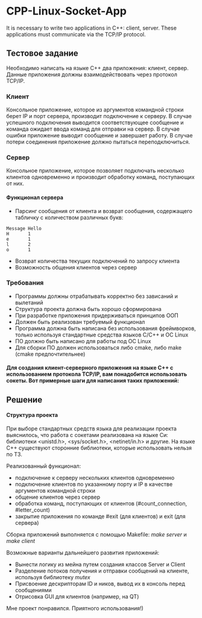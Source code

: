 # CPP-Linux-Socket-App
It is necessary to write two applications in C++: client, server. These applications must communicate via the TCP/IP protocol.

## Тестовое задание
Необходимо написать на языке С++ два приложения: клиент, сервер.
Данные приложения должны взаимодействовать через протокол TCP/IP.
### Клиент
Консольное приложение, которое из аргументов командной строки берет
IP и порт сервера, производит подключение к серверу. В случае успешного
подключения выводится соответствующее сообщение и команда ожидает
ввода команд для отправки на сервер. В случае ошибки приложение
выводит сообщение и завершает работу. В случае потери соединения
приложение должно пытаться переподключиться.
### Сервер
Консольное приложение, которое позволяет подключать несколько
клиентов одновременно и производит обработку команд, поступающих от
них.
#### Функционал сервера
- Парсинг сообщения от клиента и возврат сообщения, содержащего
табличку с количеством различных букв:
```
Message Hello
H       1
e       1
l       2
o       1
```
- Возврат количества текущих подключений по запросу клиента
- Возможность общения клиентов через сервер
### Требования
- Программы должны отрабатывать корректно без зависаний и
вылетаний
- Структура проекта должна быть хорошо сформирована
- При разработке приложения придерживаться принципов ООП
- Должен быть реализован требуемый функционал
- Программа должна быть написана без использования фреймворков,
только используя стандартные средства языков C/C++ и ОС Linux
- ПО должно быть написано для работы под ОС Linux
- Для сборки ПО должен использоваться либо cmake, либо make (cmake
предпочтительнее)

#### Для создания клиент-серверного приложения на языке C++ с использованием протокола TCP/IP, вам понадобится использовать сокеты. Вот примерные шаги для написания таких приложений:

## Решение

#### Структура проекта

При выборе стандартных средств языка для реализации проекта выяснилось, что работа с сокетами реализована на языке Си: библиотеки <unistd.h>, <sys/socket.h>, <netinet/in.h> и другие. На языке С++ существуют сторонние библиотеки, которые использовать нельзя по ТЗ.

Реализованный функционал:
 - подключение к серверу нескольких клиентов одновременно
 - подключение клиентов по указанному порту и IP в качестве аргументов командной строки
 - общение клиентов через сервер
 - обработка команд, поступающих от клиентов (#count_connection, #letter_count)
 - закрытие приложения по команде #exit (для клиентов) и exit (для сервера)

Сборка приложений выполняется с помощью Makefile: *make server* и *make client*

Возможные варианты дальнейшего развития приложений:
 - Вынести логику из мейна путем создания классов Server и Client 
 - Разделение потоков получения и отправки сообщений на клиенте, используя библиотеку *mutex*
 - Присвоение дескрипторам ID и ников, вывод их в консоль перед сообщениями
 - Отрисовка GUI для клиентов (например, на QT)

Мне проект понравился. Приятного использования!)
